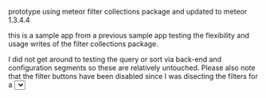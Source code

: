 
prototype using meteor filter collections package and updated to meteor 1.3.4.4

this is a sample app from a previous sample app testing the flexibility and usage writes of the filter collections package. 

I did not get around to testing the query or sort via back-end and configuration segments so these are relatively untouched. Please also note that the filter buttons have been disabled since I was disecting the filters for a <select><options> style switchboard instead of what it recommends for datatables and column radioboxes. 
